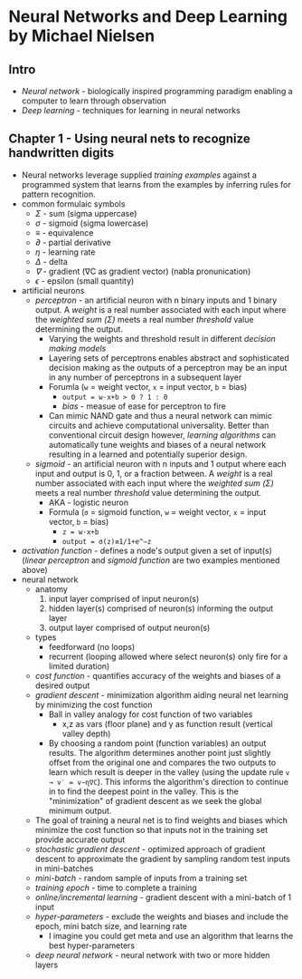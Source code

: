 # Neural Networks and Deep Learning by Michael Nielsen

## Intro

- *Neural network* - biologically inspired programming paradigm enabling a computer to learn through observation
- *Deep learning* - techniques for learning in neural networks

## Chapter 1 - Using neural nets to recognize handwritten digits

- Neural networks leverage supplied *training examples* against a programmed system that learns from the examples by inferring rules for pattern recognition.
- common formulaic symbols
    - *Σ* - sum (sigma uppercase)
    - *σ* - sigmoid (sigma lowercase)
    - *≡* - equivalence
    - *∂* - partial derivative
    - *η* - learning rate
    - *Δ* - delta
    - *∇* - gradient (∇C as gradient vector) (nabla pronunication)
    - *ϵ* - epsilon (small quantity)
- artificial neurons
    - *perceptron* - an artificial neuron with n binary inputs and 1 binary output. A *weight* is a real number associated with each input where the *weighted sum (Σ)* meets a real number *threshold* value determining the output.
        - Varying the weights and threshold result in different *decision making models*
        - Layering sets of perceptrons enables abstract and sophisticated decision making as the outputs of a perceptron may be an input in any number of perceptrons in a subsequent layer
        - Forumla (`w` = weight vector, `x` = input vector, `b` = bias)
            - `output = w⋅x+b > 0 ? 1 : 0`
            - *bias* - measue of ease for perceptron to fire
        - Can mimic NAND gate and thus a neural network can mimic circuits and achieve computational universality. Better than conventional circuit design however, *learning algorithms* can automatically tune weights and biases of a neural network resulting in a learned and potentially superior design.
    - *sigmoid* - an artificial neuron with n inputs and 1 output where each input and output is 0, 1, or a fraction between. A *weight* is a real number associated with each input where the *weighted sum (Σ)* meets a real number *threshold* value determining the output.
        - AKA - logistic neuron
        - Formula (`σ` = sigmoid function, `w` = weight vector, `x` = input vector, `b` = bias)
            - `z = w⋅x+b`
            - `output = σ(z)≡1/1+e^−z`
- *activation function* - defines a node's output given a set of input(s) (*linear perceptron* and *sigmoid function* are two examples mentioned above)  
- neural network
    - anatomy
        1. input layer comprised of input neuron(s)
        2. hidden layer(s) comprised of neuron(s) informing the output layer
        3. output layer comprised of output neuron(s)
    - types
        - feedforward (no loops)
        - recurrent (looping allowed where select neuron(s) only fire for a limited duration)
    - *cost function* - quantifies accuracy of the weights and biases of a desired output
    - *gradient descent* - minimization algorithm aiding neural net learning by minimizing the cost function
        - Ball in valley analogy for cost function of two variables 
            - x,z as vars (floor plane) and y as function result (vertical valley depth)
        - By choosing a random point (function variables) an output results. The algorithm determines another point just slightly offset from the original one and compares the two outputs to learn which result is deeper in the valley (using the update rule `v → v′ = v−η∇C`). This informs the algorithm's direction to continue in to find the deepest point in the valley. This is the "minimization" of gradient descent as we seek the global minimum output.
    - The goal of training a neural net is to find weights and biases which minimize the cost function so that inputs not in the training set provide accurate output
    - *stochastic gradient descent* - optimized approach of gradient descent to approximate the gradient by sampling random test inputs in mini-batches
    - *mini-batch* - random sample of inputs from a training set
    - *training epoch* - time to complete a training
    - *online/incremental learning* - gradient descent with a mini-batch of 1 input
    - *hyper-parameters* - exclude the weights and biases and include the epoch, mini batch size, and learning rate
        - I imagine you could get meta and use an algorithm that learns the best hyper-parameters
    - *deep neural network* - neural network with two or more hidden layers

